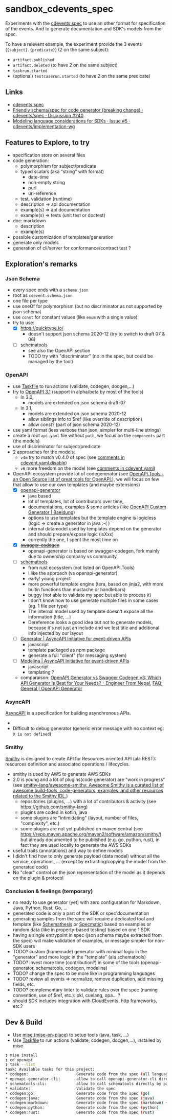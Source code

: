# sandbox_cdevents_spec

Experiments with the [cdevents spec](https://github.com/cdevents/spec) to use an other format for specification of the events.
And to generate documentation and SDK's models from the spec.

To have a relevent example, the experiment provide the 3 events (`{subject}.{predicate}`) (2 on the same subject):

- `artifact.published`
- `artifact.deleted` (to have 2 on the same subject)
- `taskrun.started`
- (optional) `testcaserun.started` (to have 2 on the same predicate)

## Links

- [cdevents spec](https://github.com/cdevents/spec)
- [Friendly schema/spec for code generator (breaking change) · cdevents/spec · Discussion #240](https://github.com/cdevents/spec/discussions/240)
- [Modeling language considerations for SDKs · Issue #5 · cdevents/implementation-wg](https://github.com/cdevents/implementation-wg/issues/5)

## Features to Explore, to try

- specification store on several files
- code generation:
  - polymorphism for subject/predicate
  - typed scalars (aka "string" with format)
    - date-time
    - non-empty string
    - purl
    - uri-reference
  - test, validation (runtime)
  - description => api documentation
  - example(s) => api documentation
  - example(s) => tests (unit test or doctest)
- doc: markdown
  - description
  - example(s)
- possible customization of templates/generation
- generate only models
- generation of cli/server for conformance/contract test ?

## Exploration's remarks

### Json Schema

- every spec ends with a `schema.json`
- root as `cdevent.schema.json`
- one file per type
- use oneOf for polymorphism (but no discriminator as not supported by json schema)
- use `const` for constant values (like `enum` with a single value)
- try to use:
  - [x] <https://quicktype.io/>
    - doesn't support json schema 2020-12 (try to switch to draft 07 & 06)
  - [ ] [schematools](https://github.com/kstasik/schema-tools)
    - see also the OpenAPI section
    - TODO try with "discriminator" (no in the spec, but could be managed by the tool)

### OpenAPI

- use [Taskfile](https://taskfile.dev/) to run actions (validate, codegen, docgen,...)
- try to [OpenAPI 3.1](https://spec.openapis.org/oas/v3.1.0.html#schema-object) (support in alpha/beta by most of the tools)
  - In 3.0,
    - models are extended on json schema draft-07
  - In 3.1,
    - models are extended on json schema 2020-12
    - allow siblings info to $ref (like override of description)
    - allow const? (part of json schema 2020-12)
- use yaml format (less verbose than json, simpler for multi-line strings)
- create a root `api.yaml` file without `path`, we focus on the `components` part (the models)
- use of discriminator for subject/predicate
- 2 approaches for the models:
  - `v4m` try to match v0.4.0 of spec (see [comments in cdevent.yaml.disable](openapi/spec/v4m/cdevent.yaml.disable))
  - `v6` more freedom on the model (see [comments in cdevent.yaml](openapi/spec/v6/cdevent.yaml))
- OpenAPI ecosystem provide lot of codegenerator (see [OpenAPI.Tools - an Open Source list of great tools for OpenAPI.](https://openapi.tools/#sdk)), we will focus on few that allow to use our own templates (and maybe extensions)
  - [x] [openapi-generator](https://openapi-generator.tech/)
    - java based
    - lot of templates, lot of contributors over time,
    - documentations, examples & some articles (like [OpenAPI Custom Generator | Baeldung](https://www.baeldung.com/java-openapi-custom-generator))
    - options to use templates but the template engine is logicless (logic => create a generator in java :-( )
    - internal datamodel used by templates depend on the generator and should prepare/expose logic (isXxx)
    - currently the one, I spent the most time on
  - [x] ~~[swagger-codegen](https://github.com/swagger-api/swagger-codegen)~~
    - openapi-generator is based on swagger-codegen, fork mainly due to ownership company vs community
  - [ ] [schematools](https://github.com/kstasik/schema-tools)
    - from rust ecosystem (not listed on OpenAPI.Tools)
    - I like the approach (vs openapi-generator)
    - early/ young project
    - more powerful template engine (tera, based on jinja2, with more buitin functions than mustache or handlebars)
    - buggy (not able to validate my spec but able to process it)
    - I don't know how to use generate multiple files in some cases (eg. 1 file per type)
    - The internal model used by template doesn't expose all the information (title, ...)
    - Dereference looks a good idea but not to generate models, because it's not just an include and we lost title and additional info injected by our layout
  - [ ] [Generator | AsyncAPI Initiative for event-driven APIs](https://www.asyncapi.com/tools/generator)
    - javascript
    - template packaged as npm package
    - generate a full "client" (for messaging system)
  - [ ] [Modelina | AsyncAPI Initiative for event-driven APIs](https://www.asyncapi.com/tools/modelina)
    - javascript
    - templating ?
  - comparaison: [OpenAPI Generator vs Swagger Codegen v3: Which API Generator Is Best for Your Needs? - Engineer From Nepal](https://engineerfromnepal.com/blog/openapi-generator-vs-swagger-codegen-v3/), [FAQ: General | OpenAPI Generator](https://openapi-generator.tech/docs/faq/)

### AsyncAPI

[AsyncAPI](https://www.asyncapi.com/) is a specification for building asynchronous APIs.

-
- Difficult to debug generator (generic error message with no context eg: `X is not defined`)

### Smithy

[Smithy](https://smithy.io/2.0/index.html) is designed to create API for Resources oriented API (ala REST): resources definition and associated operations / lifecycles.

- smithy is used by AWS to generate AWS SDKs
- 2.0 is young and a lot of plugins(code generator) are "work in progress" (see [smithy-lang/awesome-smithy: Awesome Smithy is a curated list of awesome build-tools, code-generators, examples, and other resources related to the Smithy IDL.](https://github.com/smithy-lang/awesome-smithy#client-code-generators))
  - repositories (plugins, ...) with a lot of contributors & activity (see <https://github.com/smithy-lang>)
  - plugins are coded in kotlin, java
  - some plugins are "intimidating" (layout, number of files, "complexity", etc.)
  - some plugins are not yet published on maven central (see <https://repo.maven.apache.org/maven2/software/amazon/smithy/>) but already documented to be published (e.g. go, python, rust), in fact they are used locally to generate the AWS SDKs
- useful traits (annotations) and way to define models
- I didn't find how to only generate payload (data model) without all the service, operations, ... (except by extracting/copying the model from the generated code)
- No "clear" control on the json representation of the model as it depends on the plugin & protocol

### Conclusion & feelings (temporary)

- no ready to use generator (yet) with zero configuration for Markdown, Java, Python, Rust, Go, ...
- generated code is only a part of the SDK or spec'documentation
- generating samples from the spec will require a dedicated tool and template (like [Schemathesis](https://schemathesis.readthedocs.io/en/stable/) or [Specmatic](https://specmatic.io/)) based on examples or random data (like in property-based testing) based on one 1 SDK
- having a single entrypoint in spec (json schema maybe extracted from the spec) will make validation of examples, or message simpler for non-SDK users
- TODO? custom (homemade) generator with minimal logic in the "generator" and more logic in the "template" (ala schematools)
- TODO? invest more time (contribution?) in some of the tools (openapi-generator, schematools, codegen, modelina)
- TODO? change the spec to be more like in programming languages
- TODO? review all events => normalize, remove duplication, add missing fields, etc.
- TODO? complementary linter to validate rules over the spec (naming convention, use of $ref, etc.): pkl, cuelang, opa... ?
- should SDK includes integration with CloudEvents, http frameworks, etc.?

## Dev & Build

- Use [mise (mise-en-place)](https://mise.jdx.dev/) to setup tools (java, task, ...)
- Use [Taskfile](https://taskfile.dev/) to run actions (validate, codegen, docgen,...), installed by mise

```sh
❯ mise install
❯ cd openapi
❯ task --list
task: Available tasks for this project:
* codegen:                     Generate code from the spec (all languages)
* openapi-generator-cli:       allow to call openapi-generator-cli directly by passing arguments after `--` (eg. `task openapi-generator-cli -- help`)
* schematools-cli:             allow to call schematools directly by passing arguments after `--` (eg. `task schematools-cli -- --help`)
* validate:                    Validate the spec
* codegen:go:                  Generate code from the spec (go)
* codegen:java:                Generate code from the spec (java)
* codegen:markdown:            Generate code from the spec (markdown) <-- documentation
* codegen:python:              Generate code from the spec (python)
* codegen:rust:                Generate code from the spec (rust)
```
